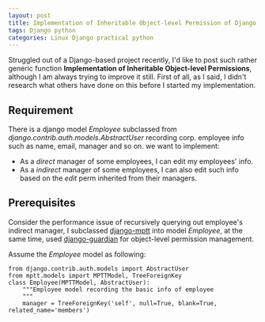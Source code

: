 ```yaml
---
layout: post
title: Implementation of Inheritable Object-level Permission of Django
tags: Django python
categories: Linux Django practical python
---
```


Struggled out of a Django-based project recently, I'd like to post such rather generic function **Implementation of Inheritable Object-level Permissions**, although I am always trying to improve it still. First of all, as I said, I didn't research what others have done on this before I started my implementation.

Requirement
------------

There is a django model *Employee* subclassed from *django.contrib.auth.models.AbstractUser* recording corp. employee info such as name, email, manager and so on. we want to implement:

* As a *direct* manager of some employees, I can edit my employees' info.
* As a *indirect* manager of some employees, I can also edit such info based on the *edit* perm inherited from their managers.

Prerequisites
-------------

Consider the performance issue of recursively querying out employee's indirect manager, I subclassed [django-mptt](https://github.com/django-mptt/django-mptt) into model *Employee*, at the same time, used [django-guardian](https://github.com/lukaszb/django-guardian) for object-level permission management.

Assume the *Employee* model as following:

    from django.contrib.auth.models import AbstractUser
    from mptt.models import MPTTModel, TreeForeignKey
    class Employee(MPTTModel, AbstractUser):
        """Employee model recording the basic info of employee
        """
        manager = TreeForeignKey('self', null=True, blank=True, related_name='members')
